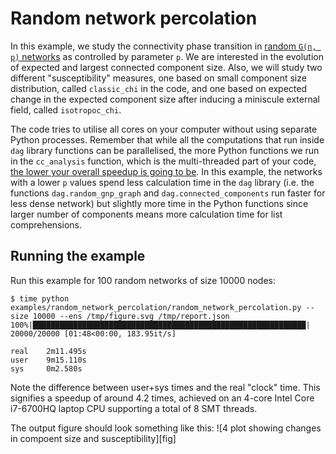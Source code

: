# Random network percolation

In this example, we study the connectivity phase transition in
[random `G(n, p)` networks][gnp] as controlled by parameter `p`. We are
interested in the evolution of expected and largest connected component size.
Also, we will study two different "susceptibility" measures, one based on small
component size distribution, called `classic_chi` in the code, and one based on
expected change in the expected component size after inducing a miniscule
external field, called `isotropoc_chi`.

The code tries to utilise all cores on your computer without using separate
Python processes. Remember that while all the computations that run inside `dag`
library functions can be parallelised, the more Python functions we run in
the `cc_analysis` function, which is the multi-threaded part of your code,
[the lower your overall speedup is going to be][amdahl]. In this
example, the networks with a lower `p` values spend less calculation time in the
`dag` library (i.e. the functions `dag.random_gnp_graph` and
`dag.connected_components` run faster for less dense network) but slightly more
time in the Python functions since larger number of components means more
calculation time for list comprehensions.

[gnp]: https://en.wikipedia.org/wiki/Erd%C5%91s%E2%80%93R%C3%A9nyi_model
[amdahl]: https://en.wikipedia.org/wiki/Amdahl%27s_law

## Running the example

Run this example for 100 random networks of size 10000 nodes:
```
$ time python examples/random_network_percolation/random_network_percolation.py --size 10000 --ens /tmp/figure.svg /tmp/report.json
100%|█████████████████████████████████████████████████████████████| 20000/20000 [01:48<00:00, 183.95it/s]

real    2m11.495s
user    9m15.110s
sys     0m2.580s
```

Note the difference between user+sys times and the real "clock" time. This
signifies a speedup of around 4.2 times, achieved on an 4-core Intel Core
i7-6700HQ laptop CPU supporting a total of 8 SMT threads.

The output figure should look something like this:
![4 plot showing changes in compoent size and susceptibility][fig]

[eig]: https://raw.githubusercontent.com/arashbm/dag-python/main/examples/random_network_percolation/figure.svg
